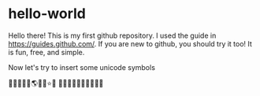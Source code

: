 # hello-world
Hello there! This is my first github repository. I used the guide in https://guides.github.com/. If you are new to github, you should try it too! It is fun, free, and simple.

Now let's try to insert some unicode symbols

🥳😘🥰😄😀🌎🌞🌝⭐️🌈
🍎🍊🍌🍉🥑🥦🥥🥬🥒🌽
